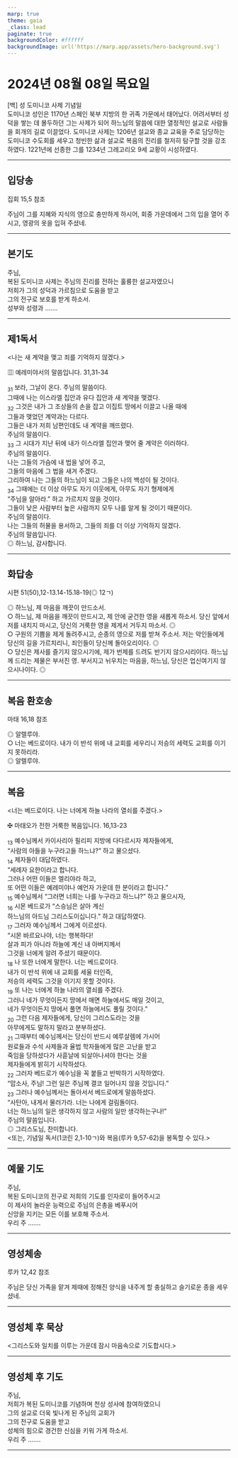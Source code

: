 ```yaml
---
marp: true
theme: gaia
_class: lead
paginate: true
backgroundColor: #ffffff
backgroundImage: url('https://marp.app/assets/hero-background.svg')
---
```


# 2024년 08월 08일 목요일

[백] 성 도미니코 사제 기념일  
도미니코 성인은 1170년 스페인 북부 지방의 한 귀족 가문에서 태어났다. 어려서부터 성덕을 쌓는 데 몰두하던 그는 사제가 되어 하느님의 말씀에 대한 열정적인 설교로 사람들을 회개의 길로 이끌었다. 도미니코 사제는 1206년 설교와 종교 교육을 주로 담당하는 도미니코 수도회를 세우고 청빈한 삶과 설교로 복음의 진리를 철저히 탐구할 것을 강조하였다. 1221년에 선종한 그를 1234년 그레고리오 9세 교황이 시성하였다.




---

## 입당송

집회 15,5 참조

주님이 그를 지혜와 지식의 영으로 충만하게 하시어, 회중 가운데에서 그의 입을 열어 주시고, 영광의 옷을 입혀 주셨네.  
  


---

## 본기도

주님,  
복된 도미니코 사제는 주님의 진리를 전하는 훌륭한 설교자였으니  
저희가 그의 성덕과 가르침으로 도움을 받고  
그의 전구로 보호를 받게 하소서.  
성부와 성령과 …….  
  


---

## 제1독서

<나는 새 계약을 맺고 죄를 기억하지 않겠다.>

▥ 예레미야서의 말씀입니다. 31,31-34

<sub>31</sub> 보라, 그날이 온다. 주님의 말씀이다.  
그때에 나는 이스라엘 집안과 유다 집안과 새 계약을 맺겠다.  
<sub>32</sub> 그것은 내가 그 조상들의 손을 잡고 이집트 땅에서 이끌고 나올 때에  
그들과 맺었던 계약과는 다르다.  
그들은 내가 저희 남편인데도 내 계약을 깨뜨렸다.  
주님의 말씀이다.  
<sub>33</sub> 그 시대가 지난 뒤에 내가 이스라엘 집안과 맺어 줄 계약은 이러하다.  
주님의 말씀이다.  
나는 그들의 가슴에 내 법을 넣어 주고,  
그들의 마음에 그 법을 새겨 주겠다.  
그리하여 나는 그들의 하느님이 되고 그들은 나의 백성이 될 것이다.  
<sub>34</sub> 그때에는 더 이상 아무도 자기 이웃에게, 아무도 자기 형제에게  
“주님을 알아라.” 하고 가르치지 않을 것이다.  
그들이 낮은 사람부터 높은 사람까지 모두 나를 알게 될 것이기 때문이다.  
주님의 말씀이다.  
나는 그들의 허물을 용서하고, 그들의 죄를 더 이상 기억하지 않겠다.  
주님의 말씀입니다.  
◎ 하느님, 감사합니다.  
  


---

## 화답송

시편 51(50),12-13.14-15.18-19(◎ 12ㄱ)

◎ 하느님, 제 마음을 깨끗이 만드소서.  
○ 하느님, 제 마음을 깨끗이 만드시고, 제 안에 굳건한 영을 새롭게 하소서. 당신 앞에서 저를 내치지 마시고, 당신의 거룩한 영을 제게서 거두지 마소서. ◎  
○ 구원의 기쁨을 제게 돌려주시고, 순종의 영으로 저를 받쳐 주소서. 저는 악인들에게 당신의 길을 가르치리니, 죄인들이 당신께 돌아오리이다. ◎  
○ 당신은 제사를 즐기지 않으시기에, 제가 번제를 드려도 반기지 않으시리이다. 하느님께 드리는 제물은 부서진 영. 부서지고 뉘우치는 마음을, 하느님, 당신은 업신여기지 않으시나이다. ◎  
  


---

## 복음 환호송

마태 16,18 참조

◎ 알렐루야.  
○ 너는 베드로이다. 내가 이 반석 위에 내 교회를 세우리니 저승의 세력도 교회를 이기지 못하리라.  
◎ 알렐루야.  
  


---

## 복음

<너는 베드로이다. 나는 너에게 하늘 나라의 열쇠를 주겠다.>

✠ 마태오가 전한 거룩한 복음입니다. 16,13-23

<sub>13</sub> 예수님께서 카이사리아 필리피 지방에 다다르시자 제자들에게,  
“사람의 아들을 누구라고들 하느냐?” 하고 물으셨다.  
<sub>14</sub> 제자들이 대답하였다.  
“세례자 요한이라고 합니다.  
그러나 어떤 이들은 엘리야라 하고,  
또 어떤 이들은 예레미야나 예언자 가운데 한 분이라고 합니다.”  
<sub>15</sub> 예수님께서 “그러면 너희는 나를 누구라고 하느냐?” 하고 물으시자,  
<sub>16</sub> 시몬 베드로가 “스승님은 살아 계신  
하느님의 아드님 그리스도이십니다.” 하고 대답하였다.  
<sub>17</sub> 그러자 예수님께서 그에게 이르셨다.  
“시몬 바르요나야, 너는 행복하다!  
살과 피가 아니라 하늘에 계신 내 아버지께서  
그것을 너에게 알려 주셨기 때문이다.  
<sub>18</sub> 나 또한 너에게 말한다. 너는 베드로이다.  
내가 이 반석 위에 내 교회를 세울 터인즉,  
저승의 세력도 그것을 이기지 못할 것이다.  
<sub>19</sub> 또 나는 너에게 하늘 나라의 열쇠를 주겠다.  
그러니 네가 무엇이든지 땅에서 매면 하늘에서도 매일 것이고,  
네가 무엇이든지 땅에서 풀면 하늘에서도 풀릴 것이다.”  
<sub>20</sub> 그런 다음 제자들에게, 당신이 그리스도라는 것을  
아무에게도 말하지 말라고 분부하셨다.  
<sub>21</sub> 그때부터 예수님께서는 당신이 반드시 예루살렘에 가시어  
원로들과 수석 사제들과 율법 학자들에게 많은 고난을 받고  
죽임을 당하셨다가 사흗날에 되살아나셔야 한다는 것을  
제자들에게 밝히기 시작하셨다.  
<sub>22</sub> 그러자 베드로가 예수님을 꼭 붙들고 반박하기 시작하였다.  
“맙소사, 주님! 그런 일은 주님께 결코 일어나지 않을 것입니다.”  
<sub>23</sub> 그러나 예수님께서는 돌아서서 베드로에게 말씀하셨다.  
“사탄아, 내게서 물러가라. 너는 나에게 걸림돌이다.  
너는 하느님의 일은 생각하지 않고 사람의 일만 생각하는구나!”  
주님의 말씀입니다.  
◎ 그리스도님, 찬미합니다.  
<또는, 기념일 독서(1코린 2,1-10ㄱ)와 복음(루카 9,57-62)을 봉독할 수 있다.>  
  


---

## 예물 기도

주님,  
복된 도미니코의 전구로 저희의 기도를 인자로이 들어주시고  
이 제사의 놀라운 능력으로 주님의 은총을 베푸시어  
신앙을 지키는 모든 이를 보호해 주소서.  
우리 주 …….  
  


---

## 영성체송

루카 12,42 참조

주님은 당신 가족을 맡겨 제때에 정해진 양식을 내주게 할 충실하고 슬기로운 종을 세우셨네.  
  


---

## 영성체 후 묵상

<그리스도와 일치를 이루는 가운데 잠시 마음속으로 기도합시다.>  


---

## 영성체 후 기도

주님,  
저희가 복된 도미니코를 기념하며 천상 성사에 참여하였으니  
그의 설교로 더욱 빛나게 된 주님의 교회가  
그의 전구로 도움을 받고  
성체의 힘으로 경건한 신심을 키워 가게 하소서.  
우리 주 …….  
  


---